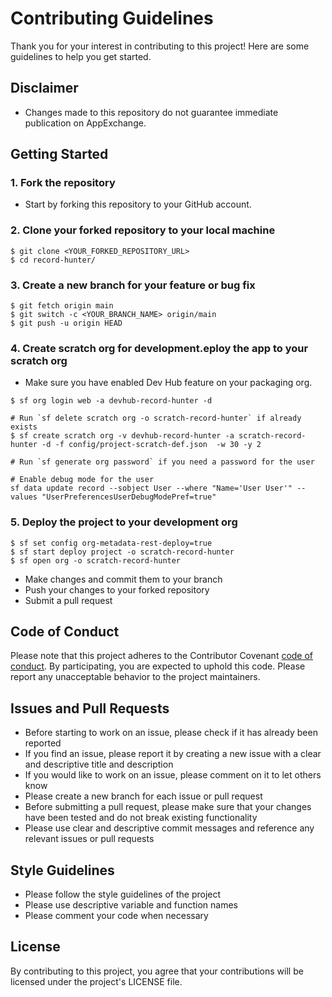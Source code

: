 # Contributing Guidelines

Thank you for your interest in contributing to this project! Here are some guidelines to help you get started.

## Disclaimer

- Changes made to this repository do not guarantee immediate publication on AppExchange.

## Getting Started

### 1. Fork the repository

- Start by forking this repository to your GitHub account.

### 2. Clone your forked repository to your local machine

```
$ git clone <YOUR_FORKED_REPOSITORY_URL>
$ cd record-hunter/
```

### 3. Create a new branch for your feature or bug fix

```
$ git fetch origin main
$ git switch -c <YOUR_BRANCH_NAME> origin/main
$ git push -u origin HEAD
```

### 4. Create scratch org for development.eploy the app to your scratch org

- Make sure you have enabled Dev Hub feature on your packaging org.

```
$ sf org login web -a devhub-record-hunter -d

# Run `sf delete scratch org -o scratch-record-hunter` if already exists
$ sf create scratch org -v devhub-record-hunter -a scratch-record-hunter -d -f config/project-scratch-def.json  -w 30 -y 2

# Run `sf generate org password` if you need a password for the user

# Enable debug mode for the user
sf data update record --sobject User --where "Name='User User'" --values "UserPreferencesUserDebugModePref=true"
```

### 5. Deploy the project to your development org

```
$ sf set config org-metadata-rest-deploy=true
$ sf start deploy project -o scratch-record-hunter
$ sf open org -o scratch-record-hunter
```

- Make changes and commit them to your branch
- Push your changes to your forked repository
- Submit a pull request

## Code of Conduct

Please note that this project adheres to the Contributor Covenant [code of conduct](https://github.com/SalesforceLabs/record-hunter/blob/main/CODE_OF_CONDUCT.md). By participating, you are expected to uphold this code. Please report any unacceptable behavior to the project maintainers.

## Issues and Pull Requests

- Before starting to work on an issue, please check if it has already been reported
- If you find an issue, please report it by creating a new issue with a clear and descriptive title and description
- If you would like to work on an issue, please comment on it to let others know
- Please create a new branch for each issue or pull request
- Before submitting a pull request, please make sure that your changes have been tested and do not break existing functionality
- Please use clear and descriptive commit messages and reference any relevant issues or pull requests

## Style Guidelines

- Please follow the style guidelines of the project
- Please use descriptive variable and function names
- Please comment your code when necessary

## License

By contributing to this project, you agree that your contributions will be licensed under the project's LICENSE file.
